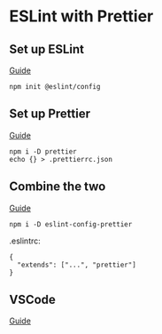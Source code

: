 # ESLint with Prettier

## Set up ESLint

[Guide](https://eslint.org/docs/latest/use/getting-started)

```
npm init @eslint/config
```

## Set up Prettier

[Guide](https://prettier.io/docs/en/install.html)

```
npm i -D prettier
echo {} > .prettierrc.json
```

## Combine the two

[Guide](https://github.com/prettier/eslint-config-prettier)

```
npm i -D eslint-config-prettier
```

.eslintrc:

```
{
  "extends": ["...", "prettier"]
}
```

## VSCode

[Guide](https://github.com/prettier/prettier-vscode)